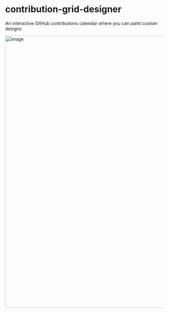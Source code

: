 # contribution-grid-designer
An interactive GitHub contributions calendar where you can paint custom designs

<img width="862" alt="image" src="https://github.com/user-attachments/assets/29216b00-e07f-4937-98f1-1bfc9dbb378f" />

